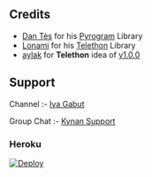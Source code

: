 


## Credits

- [Dan Tès](https://github.com/delivrance) for his [Pyrogram](https://docs.pyrogram.org) Library
- [Lonami](https://github.com/Lonami) for his [Telethon](https://docs.telethon.dev) Library 
- [aylak](https://t.me/ayIak) for **Telethon** idea of [v1.0.0](https://github.com/StarkBotsIndustries/StringSessionBot/commit/48e06bb6d9ed156797ef4bc0dab88820fef948f3)

## Support

Channel :- [Iya Gabut](https://t.me/kontenfilm)

Group Chat :- [Kynan Support](https://t.me/kynansupport)

### Heroku

[![Deploy](https://www.herokucdn.com/deploy/button.svg)](https://heroku.com/deploy?template=https://github.com/naya1503/Session)
